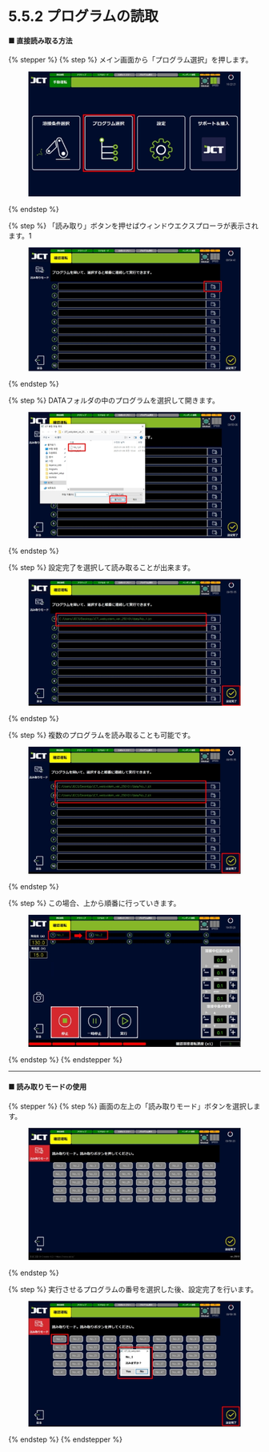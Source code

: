 # 5.5.2 プログラムの読取

#### ■ 直接読み取る方法

{% stepper %}
{% step %}
メイン画面から「プログラム選択」を押します。

<figure><img src="img/section5.5.2_1.jpg" alt=""><figcaption></figcaption></figure>
{% endstep %}

{% step %}
「読み取り」ボタンを押せばウィンドウエクスプローラが表示されます。1

<figure><img src="img/section5.5.2_2.jpg" alt=""><figcaption></figcaption></figure>
{% endstep %}

{% step %}
DATAフォルダの中のプログラムを選択して開きます。

<figure><img src="img/section5.5.2_3.jpg" alt=""><figcaption></figcaption></figure>
{% endstep %}

{% step %}
設定完了を選択して読み取ることが出来ます。

<figure><img src="img/section5.5.2_4.jpg" alt=""><figcaption></figcaption></figure>
{% endstep %}

{% step %}
複数のプログラムを読み取ることも可能です。

<figure><img src="img/section5.5.2_5.jpg" alt=""><figcaption></figcaption></figure>
{% endstep %}

{% step %}
この場合、上から順番に行っていきます。

<figure><img src="img/section5.5.2_6.jpg" alt=""><figcaption></figcaption></figure>
{% endstep %}
{% endstepper %}

***

#### ■ 読み取りモードの使用

{% stepper %}
{% step %}
画面の左上の「読み取りモード」ボタンを選択します。

<figure><img src="img/section5.5.2_7.jpg" alt=""><figcaption></figcaption></figure>
{% endstep %}

{% step %}
実行させるプログラムの番号を選択した後、設定完了を行います。

<figure><img src="img/section5.5.2_8.jpg" alt=""><figcaption></figcaption></figure>
{% endstep %}
{% endstepper %}
